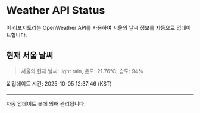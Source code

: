 
# Weather API Status

이 리포지토리는 OpenWeather API를 사용하여 서울의 날씨 정보를 자동으로 업데이트합니다.

## 현재 서울 날씨
> 서울의 현재 날씨: light rain, 온도: 21.76°C, 습도: 94%

⏳ 업데이트 시간: 2025-10-05 12:37:46 (KST)

---
자동 업데이트 봇에 의해 관리됩니다.
